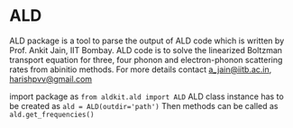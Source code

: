 # ALD

ALD package is a tool to parse the output of ALD code which is written by Prof. Ankit Jain, IIT Bombay.
ALD code is to solve the linearized Boltzman transport equation for three, four phonon and electron-phonon scattering rates from abinitio methods.
For more details contact a_jain@iitb.ac.in, harishpvv@gmail.com 

import package as `from aldkit.ald import ALD`
ALD class instance has to be created as `ald = ALD(outdir='path')`
Then methods can be called as `ald.get_frequencies()`
